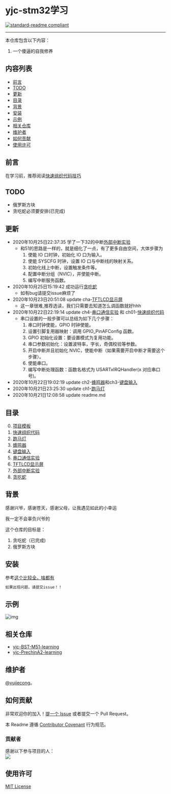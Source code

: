 # yjc-stm32学习

[![standard-readme compliant](https://img.shields.io/badge/readme%20style-standard-brightgreen.svg?style=flat-square)](.)

***
本仓库包含以下内容：

1. 一个傻逼的自我修养

## 内容列表

- [前言](#前言)
- [TODO](#TODO)
- [更新](#更新)
- [目录](#目录)
- [背景](#背景)
- [安装](#安装)
- [示例](#示例)
- [相关仓库](#相关仓库)
- [维护者](#维护者)
- [如何贡献](#如何贡献)
- [使用许可](#使用许可)
## 前言
在学习前，推荐阅读[快速组织代码技巧](./contents/ch01-quickexample)
## TODO
- 俄罗斯方块
- 贪吃蛇必须要安排(已完成)


## 更新
- 2020年10月25日22:37:35 学了一下32的中断[外部中断实验](./contents/ch5-interruption)
    - 和51的思路是一样的，就是细化了一点，有了更多自由空间，大体步骤为
        1. 使能 IO 口时钟，初始化 IO 口为输入。
        2. 使能 SYSCFG 时钟，设置 IO 口与中断线的映射关系。
        3. 初始化线上中断，设置触发条件等。
        4. 配置中断分组（NVIC），并使能中断。
        5. 编写中断服务函数。
- 2020年10月25日15:19:42 成功运行[贪吃蛇](./demo/mYsnake)
    - 如有bug请提交issue麻烦了
- 2020年10月23日20:51:08 update cha-[TFTLCD显示屏](./contents/cha-TFTLCD) 
    - 这一章很难,推荐选读，我们只需要去知道怎么调函数就好hhh
- 2020年10月22日22:19:14 update ch4-[串口通信实验](./contents/ch4-serialport) 和 ch01-[快速组织代码](./contents/ch01-quickexample)
    - 串口设置的一般步骤可以总结为如下几个步骤：
        1. 串口时钟使能，GPIO 时钟使能。 
        2. 设置引脚复用器映射：调用 GPIO_PinAFConfig 函数。 
        3. GPIO 初始化设置：要设置模式为复用功能。 
        4. 串口参数初始化：设置波特率，字长，奇偶校验等参数。 
        5. 开启中断并且初始化 NVIC，使能中断（如果需要开启中断才需要这个步骤）。 
        6. 使能串口。 
        7. 编写中断处理函数：函数名格式为 USARTxIRQHandler(x 对应串口号)。 
- 2020年10月22日19:02:19 update ch2-[蜂鸣器](./contents/ch2-beep)和ch3-[键盘输入](./contents/ch3-keyinput)
- 2020年10月21日23:25:30 update ch1-[跑马灯](./contents/ch1-ledwater)
- 2020年10月21日12:08:58 update readme.md
## 目录
0. [项目模板](./contents/ch0-template)
1. [快速组织代码](./contents/ch01-quickexample)
1. [跑马灯](./contents/ch1-ledwater)
2. [蜂鸣器](./contents/ch2-beep)
3. [键盘输入](./contents/ch3-keyinput)
4. [串口通信实验](./contents/ch4-serialport)
5. [TFTLCD显示屏](./contents/cha-TFTLCD)  
7. [外部中断实验](./contents/ch5-interruption)
8. [贪吃蛇](./demo/mYsnake)



## 背景

感谢兴爷，感谢苍天，感谢父母，让我遇见如此的小幸运  

我一定不会辜负兴爷的


这个仓库的目标是：

1. 贪吃蛇（已完成)
2. 俄罗斯方块

## 安装

参考[这个比较全，啥都有](https://www.bilibili.com/video/BV1Rx411R75t?p=6)

```sh
如果出现问题，请提交issue！！
```


## 示例
![img](img/togif2.gif)

## 相关仓库

- [yjc-BST-M51-learning](https://github.com/yujiecong/yjc-BST-M51-learning)
- [yjc-PrechinA2-learning](https://github.com/yujiecong/yjc-PrechinA2-learning)

## 维护者

[@yujiecong](https://github.com/yujiecong)。

## 如何贡献

非常欢迎你的加入！[提一个 Issue](https://github.com/ZHKU-Robot/yjc-stm32f407-learning/issues/new) 或者提交一个 Pull Request。


本 Readme 遵循 [Contributor Covenant](http://contributor-covenant.org/version/1/3/0/) 行为规范。

### 贡献者

感谢以下参与项目的人：  
<a href="graphs/contributors"><img src="https://avatars2.githubusercontent.com/u/44287052?s=60&amp;v=4" /></a>


## 使用许可
[MIT License](./LICENSE)